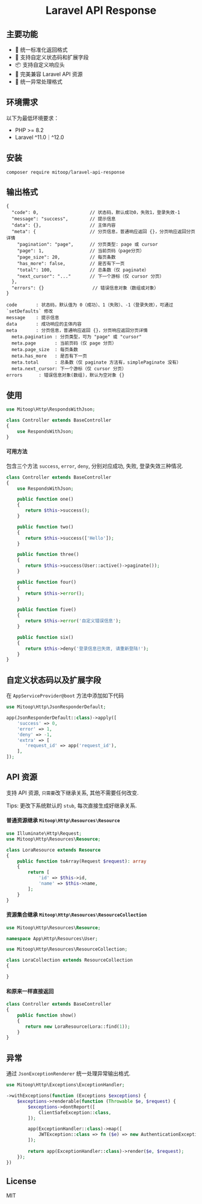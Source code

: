 <h1 align="center">Laravel API Response</h1>

## 主要功能
- 🎯  统一标准化返回格式
- 🔧  支持自定义状态码和扩展字段
- 📦  支持自定义响应头
- 🚀  完美兼容 Laravel API 资源
- 🛑  统一异常处理格式

## 环境需求
以下为最低环境要求：
- PHP >= 8.2
- Laravel ^11.0｜^12.0

## 安装

```shell
composer require mitoop/laravel-api-response
```

## 输出格式
```jsonc
{
  "code": 0,                   // 状态码，默认成功0，失败1，登录失效-1
  "message": "success",        // 提示信息
  "data": {},                  // 主体内容
  "meta": {                    // 分页信息，普通响应返回 {}，分页响应返回分页详情
    "pagination": "page",      // 分页类型: page 或 cursor
    "page": 1,                 // 当前页码（page分页）
    "page_size": 20,           // 每页条数
    "has_more": false,         // 是否有下一页
    "total": 100,              // 总条数（仅 paginate）
    "next_cursor": "..."       // 下一个游标（仅 cursor 分页）
  },
  "errors": {}                  // 错误信息对象（数组或对象）
}
```

```text
code       : 状态码，默认值为 0（成功）、1（失败）、-1（登录失效），可通过 `setDefaults` 修改
message    : 提示信息
data       : 成功响应的主体内容
meta       : 分页信息，普通响应返回 {}，分页响应返回分页详情
  meta.pagination : 分页类型，可为 "page" 或 "cursor"
  meta.page       : 当前页码（仅 page 分页）
  meta.page_size  : 每页条数
  meta.has_more   : 是否有下一页
  meta.total      : 总条数（仅 paginate 方法有，simplePaginate 没有）
  meta.next_cursor: 下一个游标（仅 cursor 分页）
errors      : 错误信息对象(数组)，默认为空对象 {}
```

## 使用

```php
use Mitoop\Http\RespondsWithJson;

class Controller extends BaseController
{
    use RespondsWithJson;
}
```

#### 可用方法

包含三个方法 `success`, `error`, `deny`, 分别对应成功, 失败, 登录失效三种情况.

```php
class Controller extends BaseController
{
    use RespondsWithJson;

    public function one()
    {
       return $this->success();
    }

    public function two()
    {
       return $this->success(['Hello']);
    }

    public function three()
    {
       return $this->success(User::active()->paginate());
    }

    public function four()
    {
       return $this->error();
    }

    public function five()
    {
       return $this->error('自定义错误信息');
    }

    public function six()
    {
       return $this->deny('登录信息已失效, 请重新登陆!');
    }
}
```

## 自定义状态码以及扩展字段

在 `AppServiceProvider@boot` 方法中添加如下代码

```php
use Mitoop\Http\JsonResponderDefault;

app(JsonResponderDefault::class)->apply([
    'success' => 0,
    'error' => 1,
    'deny' => -1,
    'extra' => [
       'request_id' => app('request_id'),
    ],
]);
```

## API 资源

支持 API 资源, `只需要`改下继承关系, 其他不需要任何改变.

Tips: 更改下系统默认的 `stub`, 每次直接生成好继承关系.

#### 普通资源继承 `Mitoop\Http\Resources\Resource`

```php
use Illuminate\Http\Request;
use Mitoop\Http\Resources\Resource;

class LoraResource extends Resource
{
    public function toArray(Request $request): array
    {
        return [
            'id' => $this->id,
            'name' => $this->name,
        ];
    }
}

```

#### 资源集合继承 `Mitoop\Http\Resources\ResourceCollection`

```php
use Mitoop\Http\Resources\Resource;

namespace App\Http\Resources\User;

use Mitoop\Http\Resources\ResourceCollection;

class LoraCollection extends ResourceCollection
{

}
```

#### 和原来一样直接返回

```php
class Controller extends BaseController
{
    public function show()
    {
       return new LoraResource(Lora::find(1));
    }
}
```

## 异常

通过 `JsonExceptionRenderer` 统一处理异常输出格式.

```php
use Mitoop\Http\Exceptions\ExceptionHandler;

->withExceptions(function (Exceptions $exceptions) {
    $exceptions->renderable(function (Throwable $e, $request) {
        $exceptions->dontReport([
            ClientSafeException::class,
        ]);

        app(ExceptionHandler::class)->map([
            JWTException::class => fn ($e) => new AuthenticationException
        ]);
        
        return app(ExceptionHandler::class)->render($e, $request);
    });
})
```

## License

MIT
